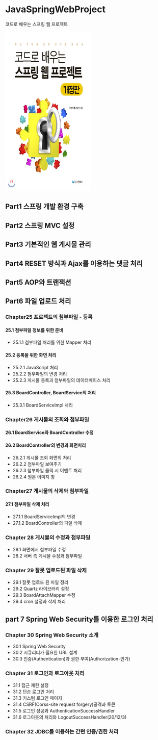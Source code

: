 # JavaSpringWebProject
코드로 배우는 스프링 웹 프로젝트

<img src="https://github.com/gototheTK/JavaSpringWebProject/blob/master/bookImage.jpg?raw=true" width="270" height="500">

## Part1 스프링 개발 환경 구축
## Part2 스프링 MVC 설정
## Part3 기본적인 웹 게시물 관리
## Part4 RESET 방식과 Ajax를 이용하는 댓글 처리
## Part5 AOP와 트랜잭션
## Part6 파일 업로드 처리
### Chapter25 프로젝트의 첨부파일 - 등록
#### 25.1 첨부파일 정보를 위한 준비
- 25.1.1 첨부파일 처리를 위한 Mapper 처리
#### 25.2 등록을 위한 화면 처리
- 25.2.1 JavaScript 처리
- 25.2.2 첨부파일의 변경 처리
- 25.2.3 게시물 등록과 첨부파일의 데이터베이스 처리
#### 25.3 BoardController, BoardService의 처리
- 25.3.1 BoardServiceImpl 처리
### Chapter26 게시물의 조회와 첨부파일
#### 26.1 BoardService와 BoardController 수정
#### 26.2 BoardController의 변경과 화면처리
- 26.2.1 게시물 조회 화면의 처리
- 26.2.2 첨부파일 보여주기
- 26.2.3 첨부파일 클릭 시 이벤트 처리
- 26.2.4 원본 이미지 창 
### Chapter27 게시물의 삭제와 첨부파일
#### 27.1 첨부파일 삭제 처리
- 27.1.1 BoardServiceImpl의 변경
- 27.1.2 BoardController의 파일 삭제
### Chapter 28 게시물의 수정과 첨부파일
- 28.1 화면에서 첨부파일 수정
- 28.2 서버 측 게시물 수정과 첨부파일
### Chapter 29 잘못 업로드된 파일 삭제
- 29.1 잘못 업로드 된 파일 정리
- 29.2 Quartz 라이브러리 설정
- 29.3 BoardAttachMapper 수정
- 29.4 cron 설정과 삭제 처리
## part 7 Spring Web Security를 이용한 로그인 처리
### Chapter 30 Spring Web Security 소개
- 30.1 Spring Web Security
- 30.2 시큐리티가 필요한 URL 설계
- 30.3 인증(Authentication)과 권한 부여(Authorization-인가)
### Chapter 31 로그인과 로그아웃 처리
- 31.1 접근 제한 설정
- 31.2 단순 로그인 처리
- 31.3 커스텀 로그인 페이지
- 31.4 CSRF(Corss-site request forgery)공격과 토큰
- 31.5 로그인 성공과 AuthenticationSuccessHandler
- 31.6 로그아웃의 처리와 LogoutSuccessHandler(20/12/3)
### Chapter 32 JDBC를 이용하는 간편 인증/권한 처리






















